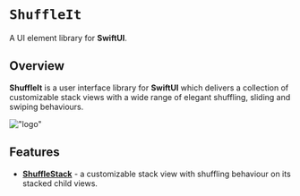 # ``ShuffleIt``

A UI element library for **SwiftUI**.

## Overview

**ShuffleIt** is a user interface library for **SwiftUI** which delivers a collection of customizable stack views with a wide range of elegant shuffling, sliding and swiping behaviours.

!["logo"](ShuffleIt.png)

## Features
- [**ShuffleStack**](https://github.com) - a customizable stack view with shuffling behaviour on its stacked child views.
